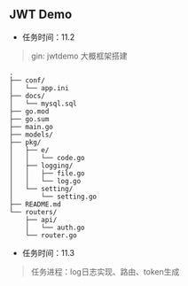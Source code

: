 ## JWT Demo


- 任务时间：11.2
> gin: jwtdemo 大概框架搭建
```text
.
├── conf/
│   └── app.ini
├── docs/
│   └── mysql.sql
├── go.mod
├── go.sum
├── main.go
├── models/
├── pkg/
│   ├── e/
│   │   └── code.go
│   ├── logging/
│   │   ├── file.go
│   │   └── log.go
│   └── setting/
│       └── setting.go
├── README.md
└── routers/
    ├── api/
    │   └── auth.go
    └── router.go
```

+ 任务时间：11.3
>任务进程：log日志实现、路由、token生成